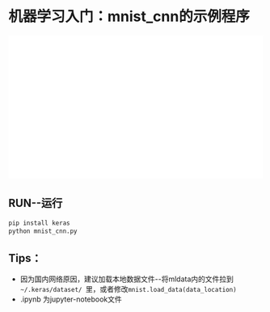 # 机器学习入门：mnist_cnn的示例程序
![right](logo.gif)

## RUN--运行

```shell
pip install keras
python mnist_cnn.py
```

## Tips：
* 因为国内网络原因，建议加载本地数据文件--将mldata内的文件拉到```~/.keras/dataset/ ```里，或者修改```mnist.load_data(data_location)```
* .ipynb 为jupyter-notebook文件

